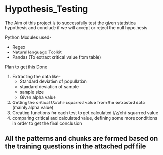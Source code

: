 # Hypothesis_Testing

The Aim of this project is to successfully test the given statistical hypothesis and conclude if we will accept or reject the null hypothesis

Python Modules used- 
  - Regex
  - Natural language Toolkit
  - Pandas (To extract critical value from table)

Plan to get this Done 
1. Extracting the data like- 
   - Standard deviation of popullation
   - standard deviation of sample
   - sample size
   - Given alpha value
2. Getting the critical t/z/chi-squarred value from the extracted data (mainly alpha value)
3. Creating functions for each test to get calculated t/z/chi-squarred value
4. comparing critical and calculated value, defining some more conditions in order to get the final conclusion

## All the patterns and chunks are formed based on the training questions in the attached pdf file



